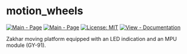 # motion_wheels

[![Main - Page](https://img.shields.io/badge/Main%20Page-Zakhar%20the%20Robot-lightgrey)](https://zakhar-the-robot.github.io/doc/ "See the Project Main Page") [![Main - Page](https://img.shields.io/badge/Sources-Zakhar%20the%20Robot-blue)](https://github.com/Zakhar-the-Robot "See Project Sources on Github")
[![License: MIT](https://img.shields.io/badge/License-MIT-yellow.svg)](https://opensource.org/licenses/MIT) [![View - Documentation](https://img.shields.io/badge/Documentation-motion_wheels-orange)](doc/_index.md "Go to the Documentation")

Zakhar moving platform equipped with an LED indication and an MPU module (GY-91).
